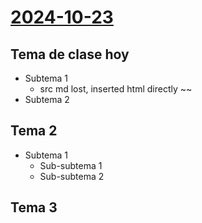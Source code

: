 # [2024-10-23](2024-10-23.html) <!-- markmap: foldAll -->
## Tema de clase hoy
- Subtema 1
  - src md lost, inserted html directly ~~
- Subtema 2
## Tema 2
- Subtema 1
  - Sub-subtema 1
  - Sub-subtema 2
## Tema 3

